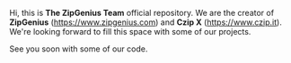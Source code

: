 Hi, this is **The ZipGenius Team** official repository.
We are the creator of **ZipGenius** (https://www.zipgenius.com) and **Czip X** (https://www.czip.it).
We're looking forward to fill this space with some of our projects.

See you soon with some of our code.


<!---
zipgenius/zipgenius is a ✨ special ✨ repository because its `README.md` (this file) appears on your GitHub profile.
You can click the Preview link to take a look at your changes.
--->
